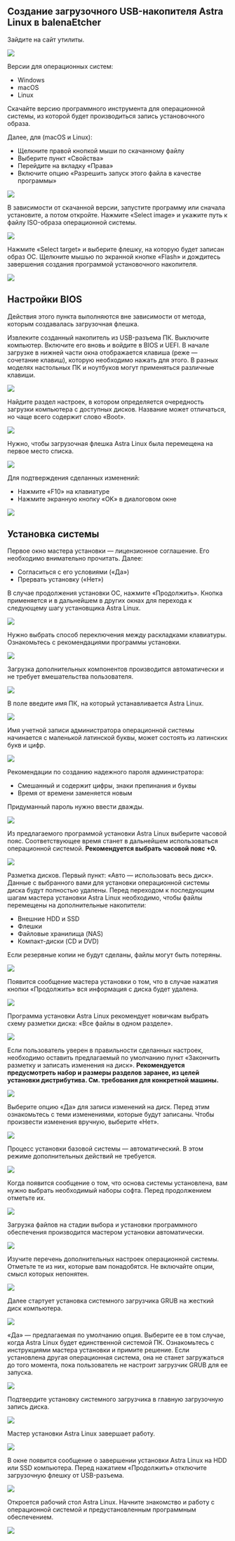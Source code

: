 ## Создание загрузочного USB-накопителя Astra Linux в balenaEtcher

Зайдите на сайт утилиты. 

![](https://poznyaev.ru/wp-content/uploads/2019/11/install-astra-linux-38-1024x443.png)

Версии для операционных систем:

- Windows
- macOS
- Linux

Скачайте версию программного инструмента для операционной системы, из которой
будет производиться запись установочного образа.

Далее, для (macOS и Linux):

- Щелкните правой кнопкой мыши по скачанному файлу
- Выберите пункт «Свойства»
- Перейдите на вкладку «Права»
- Включите опцию «Разрешить запуск этого файла в качестве программы»

![](https://poznyaev.ru/wp-content/uploads/2019/11/install-astra-linux-42.png)

В зависимости от скачанной версии, запустите программу или сначала установите,
а потом откройте. Нажмите «Select image» и укажите путь к файлу ISO-образа
операционной системы.

![](https://poznyaev.ru/wp-content/uploads/2019/11/install-astra-linux-41.png)

Нажмите «Select target» и выберите флешку, на которую будет записан образ ОС.
Щелкните мышью по экранной кнопке «Flash» и дождитесь завершения создания
программой установочного накопителя.

![](https://poznyaev.ru/wp-content/uploads/2019/11/install-astra-linux-40.png)

## Настройки BIOS

Действия этого пункта выполняются вне зависимости от метода, которым
создавалась загрузочная флешка.

Извлеките созданный накопитель из USB-разъема ПК. Выключите компьютер. Включите
его вновь и войдите в BIOS и UEFI. В начале загрузке в нижней части окна
отображается клавиша (реже — сочетание клавиш), которую необходимо нажать для
этого. В разных моделях настольных ПК и ноутбуков могут применяться различные
клавиши.

![](https://poznyaev.ru/wp-content/uploads/2019/11/install-astra-linux-272.jpg)

Найдите раздел настроек, в котором определяется очередность загрузки компьютера
с доступных дисков. Название может отличаться, но чаще всего содержит слово
«Boot».

![](https://poznyaev.ru/wp-content/uploads/2019/11/install-astra-linux-282.jpg)

Нужно, чтобы загрузочная флешка Astra Linux была перемещена на первое место
списка.

![](https://poznyaev.ru/wp-content/uploads/2019/11/install-astra-linux-292.jpg)

Для подтверждения сделанных изменений:

- Нажмите «F10» на клавиатуре
- Нажмите экранную кнопку «OK» в диалоговом окне

![](https://poznyaev.ru/wp-content/uploads/2019/11/install-astra-linux-302.jpg)

## Установка системы

Первое окно мастера установки — лицензионное соглашение. Его необходимо
внимательно прочитать. Далее:

- Согласиться с его условиями («Да»)
- Прервать установку («Нет»)

В случае продолжения установки ОС, нажмите «Продолжить». Кнопка применяется и в
дальнейшем в других окнах для перехода к следующему шагу установщика Astra
Linux.

![](https://poznyaev.ru/wp-content/uploads/2019/11/install-astra-linux-14.png)

Нужно выбрать способ переключения между раскладками клавиатуры. Ознакомьтесь с
рекомендациями программы установки.

![](https://poznyaev.ru/wp-content/uploads/2019/11/install-astra-linux-15.png)

Загрузка дополнительных компонентов производится автоматически и не требует
вмешательства пользователя.

![](https://poznyaev.ru/wp-content/uploads/2019/11/install-astra-linux-16.png)

В поле введите имя ПК, на который устанавливается Astra Linux.

![](https://poznyaev.ru/wp-content/uploads/2019/11/install-astra-linux-17.png)

Имя учетной записи администратора операционной системы начинается с маленькой
латинской буквы, может состоять из латинских букв и цифр.

![](https://poznyaev.ru/wp-content/uploads/2019/11/install-astra-linux-18.png)

Рекомендации по созданию надежного пароля администратора:

- Смешанный и содержит цифры, знаки препинания и буквы
- Время от времени заменяется новым

Придуманный пароль нужно ввести дважды.

![](https://poznyaev.ru/wp-content/uploads/2019/11/install-astra-linux-19.png)

Из предлагаемого программой установки Astra Linux выберите часовой пояс.
Соответствующее время станет в дальнейшем использоваться операционной системой.
**Рекомендуется выбрать часовой пояс +0.**

![](https://poznyaev.ru/wp-content/uploads/2019/11/install-astra-linux-20.png)

Разметка дисков. Первый пункт: «Авто — использовать весь диск». Данные с
выбранного вами для установки операционной системы диска будут полностью
удалены. Перед переходом к последующим шагам мастера установки Astra Linux
необходимо, чтобы файлы перемещены на дополнительные накопители:

- Внешние HDD и SSD
- Флешки
- Файловые хранилища (NAS)
- Компакт-диски (CD и DVD)

Если резервные копии не будут сделаны, файлы могут быть потеряны.

![](https://poznyaev.ru/wp-content/uploads/2019/11/install-astra-linux-21.png)

Появится сообщение мастера установки о том, что в случае нажатия кнопки
«Продолжить» вся информация с диска будет удалена. 

![](https://poznyaev.ru/wp-content/uploads/2019/11/install-astra-linux-22.png)

Программа установки Astra Linux рекомендует новичкам выбрать схему разметки
диска: «Все файлы в одном разделе».

![](https://poznyaev.ru/wp-content/uploads/2019/11/install-astra-linux-23.png)

Если пользователь уверен в правильности сделанных настроек, необходимо оставить
предлагаемый по умолчанию пункт «Закончить разметку и записать изменения на
диск». **Рекомендуется предусмотреть набор и размеры разделов заранее, из целей
установки дистрибутива. См. требования для конкретной машины.**

![](https://poznyaev.ru/wp-content/uploads/2019/11/install-astra-linux-24.png)

Выберите опцию «Да» для записи изменений на диск. Перед этим ознакомьтесь с
теми изменениями, которые будут записаны. Чтобы произвести изменения вручную,
выберите «Нет».

![](https://poznyaev.ru/wp-content/uploads/2019/11/install-astra-linux-25.png)

Процесс установки базовой системы — автоматический. В этом режиме
дополнительных действий не требуется.

![](https://poznyaev.ru/wp-content/uploads/2019/11/install-astra-linux-26.png)

Когда появится сообщение о том, что основа системы установлена, вам нужно выбрать
необходимый наборы софта. Перед продолжением отметьте их.

![](https://poznyaev.ru/wp-content/uploads/2019/11/install-astra-linux-27.png)

Загрузка файлов на стадии выбора и установки программного обеспечения
производится мастером установки автоматически.

![](https://poznyaev.ru/wp-content/uploads/2019/11/install-astra-linux-29.png)

Изучите перечень дополнительных настроек операционной системы. Отметьте те из
них, которые вам понадобятся. Не включайте опции, смысл которых непонятен.

![](https://poznyaev.ru/wp-content/uploads/2019/11/install-astra-linux-30.png)

Далее стартует установка системного загрузчика GRUB на жесткий диск компьютера.

![](https://poznyaev.ru/wp-content/uploads/2019/11/install-astra-linux-31.png)

«Да» — предлагаемая по умолчанию опция. Выберите ее в том случае, когда Astra
Linux будет единственной системой ПК. Ознакомьтесь с инструкциями мастера
установки и примите решение. Если установлена другая операционная система, она
не станет загружаться до того момента, пока пользователь не настроит загрузчик
GRUB для ее запуска.

![](https://poznyaev.ru/wp-content/uploads/2019/11/install-astra-linux-32.png)

Подтвердите установку системного загрузчика в главную загрузочную запись диска.

![](https://poznyaev.ru/wp-content/uploads/2019/11/install-astra-linux-33.png)

Мастер установки Astra Linux завершает работу.

![](https://poznyaev.ru/wp-content/uploads/2019/11/install-astra-linux-34.png)

В окне появится сообщение о завершении установки Astra Linux на HDD или SSD
компьютера. Перед нажатием «Продолжить» отключите загрузочную флешку от
USB-разъема.

![](https://poznyaev.ru/wp-content/uploads/2019/11/install-astra-linux-35.png)

Откроется рабочий стол Astra Linux. Начните знакомство и работу с операционной
системой и предустановленным программным обеспечением.

![](https://poznyaev.ru/wp-content/uploads/2019/11/install-astra-linux-37-1024x607.png)

